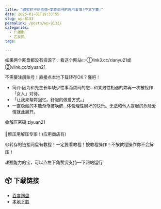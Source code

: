 ```yaml
---
title: "甜蜜的不伦恋情~本能追寻的危险爱情[中文字幕]"
date: 2025-01-01T19:33:55
slug: wp-8133
permalink: /posts/wp-8133/
categories:
  - 广播剧
  - 乙女抓
tags:

---
```


如果两个网盘都没有资源了，看这个网站👉①link3.cc/xianyu21或②vlink.cc/ziyuan21

不需要注册账号！直接点本地下载转存OK？懂吧！

*   简介:因为和先生长年缺少性事而烦闷的您…和某男性相遇的妳再一次被视作「女人」对待。
*   「让我来帮妳回忆。舒服的做爱方式。」
*   一直隐藏的本能渐渐被唤醒…体验理性崩坏的快乐。无法和他人提起的危险爱情就此展开。

🟢解压密码:ziyuan21

🔵解压用解压专家！(应用商店有)

🟡转存的链接网盘有教程！一定要看教程！按教程操作！不按教程操作你不会解压！

💰🈶能力的宝，可以点左下角赞赏支持一下网站运行

## 📦 下载链接
- [百度网盘](https://blziyuan21.com/pay-download/8133?key=967e83e2fd&down_id=0)
- [本地下载](https://blziyuan21.com/pay-download/8133?key=967e83e2fd&down_id=1)

